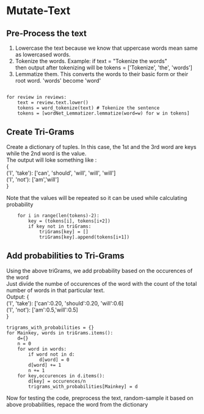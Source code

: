 # Mutate-Text

## Pre-Process the text

1. Lowercase the text because we know that uppercase words mean same as lowercased words.
2. Tokenize the words.
  Example:
    if text = "Tokenize the words" </br>
    then output after tokenizing will be tokens = ['Tokenize', 'the', 'words']
3. Lemmatize them. This converts the words to their basic form or their root word. 'words' become 'word'

```

for review in reviews:
    text = review.text.lower()
    tokens = word_tokenize(text) # Tokenize the sentence
    tokens = [wordNet_Lemmatizer.lemmatize(word=w) for w in tokens]

```
## Create Tri-Grams
Create a dictionary of tuples. In this case, the 1st and the 3rd word are keys while the 2nd word is the value. </br>
The output will loke something like : </br>
{ </br>
('I', 'take'): ['can', 'should', 'will', 'will', 'will'] </br>
('I', 'not'):  ['am','will'] </br>
} </br>

Note that the values will be repeated so it can be used while calculating probability

```
    for i in range(len(tokens)-2):
        key = (tokens[i], tokens[i+2])
        if key not in triGrams:
            triGrams[key] = []
            triGrams[key].append(tokens[i+1])
```

## Add probabilities to Tri-Grams
Using the above triGrams, we add probability based on the occurences of the word </br>
Just divide the numbe of occurences of the word with the count of the  total number of words in that particular text. </br>
Output:
{ </br>
('I', 'take'): ['can':0.20, 'should':0.20, 'will':0.6] </br>
('I', 'not'):  ['am':0.5,'will':0.5] </br>
} </br>


```
trigrams_with_probabilities = {}
for Mainkey, words in triGrams.items():
    d={}
    n = 0
    for word in words:
        if word not in d:
            d[word] = 0
        d[word] += 1
        n += 1
    for key,occurences in d.items():
        d[key] = occurences/n
        trigrams_with_probabilities[Mainkey] = d
```

Now for testing the code, preprocess the text, random-sample it based on above probabilities, repace the word from the dictionary

